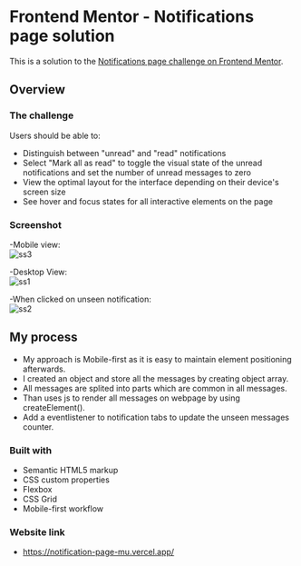 # Frontend Mentor - Notifications page solution

This is a solution to the [Notifications page challenge on Frontend Mentor](https://www.frontendmentor.io/challenges/notifications-page-DqK5QAmKbC). 

## Overview

### The challenge

Users should be able to:

- Distinguish between "unread" and "read" notifications
- Select "Mark all as read" to toggle the visual state of the unread notifications and set the number of unread messages to zero
- View the optimal layout for the interface depending on their device's screen size
- See hover and focus states for all interactive elements on the page

### Screenshot
-Mobile view:  
![ss3](https://user-images.githubusercontent.com/125572956/235226475-0eccc4d2-b750-4e5b-8756-63b0d8c6a017.png)

-Desktop View:  
![ss1](https://user-images.githubusercontent.com/125572956/235225959-21734f4b-3fc8-4289-b84e-030b5bbddbae.png)

-When clicked on unseen notification:  
![ss2](https://user-images.githubusercontent.com/125572956/235226451-6be569d5-669d-449a-9f00-1ec6824217f3.png)

## My process

- My approach is Mobile-first as it is easy to maintain element positioning afterwards.
- I created an object and store all the messages by creating object array.
- All messages are splited into parts which are common in all messages.
- Than uses js to render all messages on webpage by using createElement().
- Add a eventlistener to notification tabs to update the unseen messages counter.

### Built with

- Semantic HTML5 markup
- CSS custom properties
- Flexbox
- CSS Grid
- Mobile-first workflow

### Website link

- https://notification-page-mu.vercel.app/
